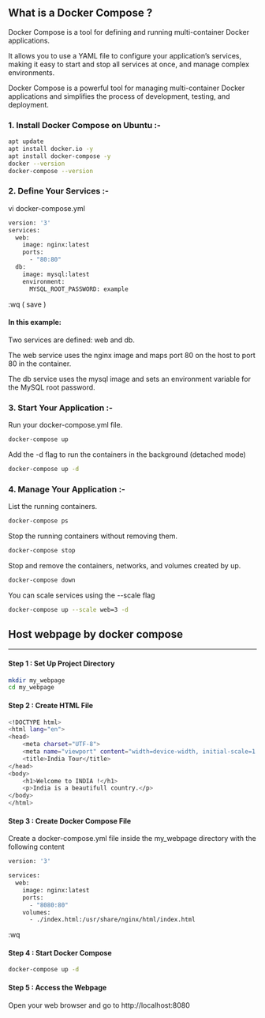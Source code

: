 ## What is a Docker Compose ?

Docker Compose is a tool for defining and running multi-container Docker applications. 

It allows you to use a YAML file to configure your application’s services, making it easy to start and stop all services at once, and manage complex environments.

Docker Compose is a powerful tool for managing multi-container Docker applications and simplifies the process of development, testing, and deployment.


### 1. Install Docker Compose on Ubuntu :-

```sh
apt update
apt install docker.io -y
apt install docker-compose -y
docker --version
docker-compose --version
```

### 2. Define Your Services :-

vi docker-compose.yml

```sh
version: '3'
services:
  web:
    image: nginx:latest
    ports:
      - "80:80"
  db:
    image: mysql:latest
    environment:
      MYSQL_ROOT_PASSWORD: example

```

:wq ( save )


#### In this example:

Two services are defined: web and db.

The web service uses the nginx image and maps port 80 on the host to port 80 in the container.

The db service uses the mysql image and sets an environment variable for the MySQL root password.

### 3. Start Your Application :-

Run  your docker-compose.yml file.

```sh
docker-compose up
```

Add the -d flag to run the containers in the background (detached mode)

```sh
docker-compose up -d
```

### 4. Manage Your Application :-

List the running containers.

```sh
docker-compose ps
```

Stop the running containers without removing them.

```sh
docker-compose stop
```

Stop and remove the containers, networks, and volumes created by up.

```sh
docker-compose down
```

You can scale services using the --scale flag

```sh
docker-compose up --scale web=3 -d
```




## Host webpage by docker compose
--------------------------------------

#### Step 1 : Set Up Project Directory

```sh
mkdir my_webpage
cd my_webpage
```

#### Step 2 : Create HTML File

```sh
<!DOCTYPE html>
<html lang="en">
<head>
    <meta charset="UTF-8">
    <meta name="viewport" content="width=device-width, initial-scale=1.0">
    <title>India Tour</title>
</head>
<body>
    <h1>Welcome to INDIA !</h1>
    <p>India is a beautifull country.</p>
</body>
</html>

```

#### Step 3 : Create Docker Compose File

Create a docker-compose.yml file inside the my_webpage directory with the following content

```sh
version: '3'

services:
  web:
    image: nginx:latest
    ports:
      - "8080:80"
    volumes:
      - ./index.html:/usr/share/nginx/html/index.html

```
:wq

#### Step 4 : Start Docker Compose

```sh
docker-compose up -d
```

#### Step 5 : Access the Webpage

Open your web browser and go to http://localhost:8080
